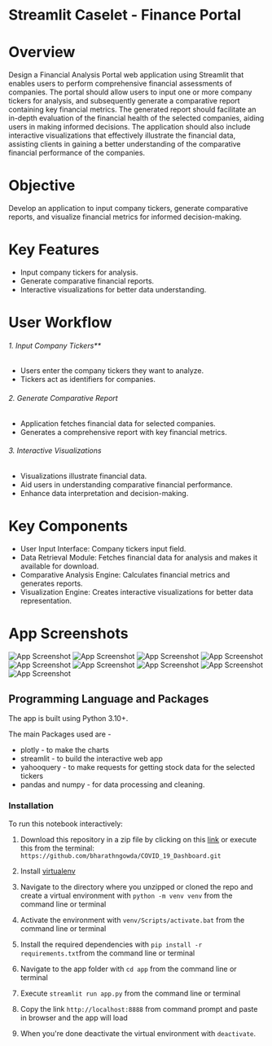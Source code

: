# Streamlit Caselet - Finance Portal

# Overview
Design a Financial Analysis Portal web application using Streamlit that enables users to perform comprehensive financial assessments of companies. The portal should allow users to input one or more company tickers for analysis, and subsequently generate a comparative report containing key financial metrics. The generated report should facilitate an in-depth evaluation of the financial health of the selected companies, aiding users in making informed decisions. The application should also include interactive visualizations that effectively illustrate the financial data, assisting clients in gaining a better understanding of the comparative financial performance of the companies.

# Objective
Develop an application to input company tickers, generate comparative reports, and visualize financial metrics for informed decision-making.

# Key Features
- Input company tickers for analysis.
- Generate comparative financial reports.
- Interactive visualizations for better data understanding.

# User Workflow
###### 1. Input Company Tickers**
 - Users enter the company tickers they want to analyze.
 - Tickers act as identifiers for companies.

###### 2. Generate Comparative Report
 - Application fetches financial data for selected companies.
 - Generates a comprehensive report with key financial metrics.

###### 3. Interactive Visualizations
- Visualizations illustrate financial data.
- Aid users in understanding comparative financial performance.
- Enhance data interpretation and decision-making.

# Key Components
- User Input Interface: Company tickers input field.
- Data Retrieval Module: Fetches financial data for analysis and makes it available for download.
- Comparative Analysis Engine: Calculates financial metrics and generates reports.
- Visualization Engine: Creates interactive visualizations for better data representation.

# App Screenshots
![App Screenshot](https://github.gamma.bcg.com/N-Bharath/streamlit/blob/main/screenshots/1.png)
![App Screenshot](https://github.gamma.bcg.com/N-Bharath/streamlit/blob/main/screenshots/2.png) 
![App Screenshot](https://github.gamma.bcg.com/N-Bharath/streamlit/blob/main/screenshots/3.png)
![App Screenshot](https://github.gamma.bcg.com/N-Bharath/streamlit/blob/main/screenshots/4.png)
![App Screenshot](https://github.gamma.bcg.com/N-Bharath/streamlit/blob/main/screenshots/5.png)
![App Screenshot](https://github.gamma.bcg.com/N-Bharath/streamlit/blob/main/screenshots/6.png)
![App Screenshot](https://github.gamma.bcg.com/N-Bharath/streamlit/blob/main/screenshots/7.png)
![App Screenshot](https://github.gamma.bcg.com/N-Bharath/streamlit/blob/main/screenshots/8.png) 
![App Screenshot](https://github.gamma.bcg.com/N-Bharath/streamlit/blob/main/screenshots/9.png)

## Programming Language and Packages

The app is built using Python 3.10+.

The main Packages used are - 
- plotly - to make the charts
- streamlit - to build the interactive web app
- yahooquery - to make requests for getting stock data for the selected tickers
- pandas and numpy - for data processing and cleaning.


### Installation

To run this notebook interactively:

1. Download this repository in a zip file by clicking on this [link](https://github.com/bharathngowda/COVID_19_Dashboard/archive/refs/heads/master.zip) or execute this from the terminal:
`https://github.com/bharathngowda/COVID_19_Dashboard.git`

2. Install [virtualenv](http://virtualenv.readthedocs.org/en/latest/installation.html)
3. Navigate to the directory where you unzipped or cloned the repo and create a virtual environment with `python -m venv venv` from the command line or terminal
4. Activate the environment with `venv/Scripts/activate.bat` from the command line or terminal
5. Install the required dependencies with `pip install -r requirements.txt`from the command line or terminal
6. Navigate to the app folder with `cd app` from the command line or terminal
7. Execute `streamlit run app.py` from the command line or terminal
8. Copy the link `http://localhost:8888` from command prompt and paste in browser and the app will load
9. When you're done deactivate the virtual environment with `deactivate`.

